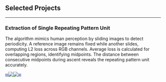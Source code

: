 ## Selected Projects

---

### Extraction of Single Repeating Pattern Unit

The algorithm mimics human perception by sliding images to detect periodicity. A reference image remains fixed while another slides, computing L2 loss across RGB channels. Average loss is calculated for overlapping regions, identifying midpoints. The distance between consecutive midpoints during ascent reveals the repeating pattern unit accurately.

<img src="images/rp3.jpg" width="10"><img src="images/rp3_anim_left_to_right.gif" width="10"><img src="images/rp3_anim_top_to_bottom.gif" width="10"><img src="images/rp3_pattern.jpg" width="10">



